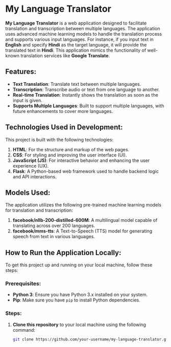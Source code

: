 # My Language Translator

**My Language Translator** is a web application designed to facilitate translation and transcription between multiple languages. The application uses advanced machine learning models to handle the translation process and supports various input languages. For instance, if you input text in **English** and specify **Hindi** as the target language, it will provide the translated text in **Hindi**. This application mimics the functionality of well-known translation services like **Google Translate**.

## Features:

- **Text Translation**: Translate text between multiple languages.
- **Transcription**: Transcribe audio or text from one language to another.
- **Real-time Translation**: Instantly shows the translation as soon as the input is given.
- **Supports Multiple Languages**: Built to support multiple languages, with future enhancements to cover more languages.

## Technologies Used in Development:

This project is built with the following technologies:

1. **HTML**: For the structure and markup of the web pages.
2. **CSS**: For styling and improving the user interface (UI).
3. **JavaScript (JS)**: For interactive behavior and enhancing the user experience (UX).
4. **Flask**: A Python-based web framework used to handle backend logic and API interactions.

## Models Used:

The application utilizes the following pre-trained machine learning models for translation and transcription:

1. **facebook/nllb-200-distilled-600M**: A multilingual model capable of translating across over 200 languages.
2. **facebook/mms-tts**: A Text-to-Speech (TTS) model for generating speech from text in various languages.

## How to Run the Application Locally:

To get this project up and running on your local machine, follow these steps:

### Prerequisites:

- **Python 3**: Ensure you have Python 3.x installed on your system.
- **Pip**: Make sure you have `pip` to install Python dependencies.

### Steps:

1. **Clone this repository** to your local machine using the following command:
   ```bash
   git clone https://github.com/your-username/my-language-translator.git
